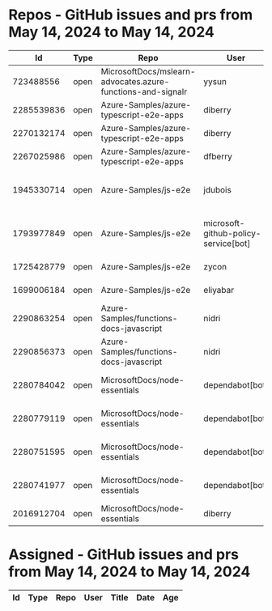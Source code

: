 # Repos - GitHub issues and prs from May 14, 2024 to May 14, 2024
|Id|Type|Repo|User|Title|Date|Age|
|--|--|--|--|--|--|--|
|723488556|open|MicrosoftDocs/mslearn-advocates.azure-functions-and-signalr|yysun| [connection.send vs axios](https://api.github.com/repos/MicrosoftDocs/mslearn-advocates.azure-functions-and-signalr/issues/16)|2020-10-16T19:42:14Z|1306|
|2285539836|open|Azure-Samples/azure-typescript-e2e-apps|diberry| [Azure SQL quickstarts](https://api.github.com/repos/Azure-Samples/azure-typescript-e2e-apps/issues/64)|2024-05-08T12:58:54Z|6|
|2270132174|open|Azure-Samples/azure-typescript-e2e-apps|diberry| [Assistant function call](https://api.github.com/repos/Azure-Samples/azure-typescript-e2e-apps/issues/63)|2024-04-29T22:58:49Z|15|
|2267025986|open|Azure-Samples/azure-typescript-e2e-apps|dfberry| [Convert eslintignore to eslint "ignores" property](https://api.github.com/repos/Azure-Samples/azure-typescript-e2e-apps/issues/62)|2024-04-27T13:52:38Z|17|
|1945330714|open|Azure-Samples/js-e2e|jdubois| [This repo doesn't meet the "durable ownership minimums" for Microsoft compliance](https://api.github.com/repos/Azure-Samples/js-e2e/issues/55)|2023-10-16T14:19:48Z|211|
|1793977849|open|Azure-Samples/js-e2e|microsoft-github-policy-service[bot]| [FabricBot: Onboarding to GitOps.ResourceManagement because of FabricBot decommissioning](https://api.github.com/repos/Azure-Samples/js-e2e/issues/54)|2023-07-07T18:01:49Z|312|
|1725428779|open|Azure-Samples/js-e2e|zycon| [Method changed to beginStart](https://api.github.com/repos/Azure-Samples/js-e2e/issues/53)|2023-05-25T09:20:31Z|355|
|1699006184|open|Azure-Samples/js-e2e|eliyabar| [Update create-vm.js](https://api.github.com/repos/Azure-Samples/js-e2e/issues/52)|2023-05-07T10:47:32Z|373|
|2290863254|open|Azure-Samples/functions-docs-javascript|nidri| [Update README.md to update references to http triggers](https://api.github.com/repos/Azure-Samples/functions-docs-javascript/issues/9)|2024-05-11T11:56:21Z|3|
|2290856373|open|Azure-Samples/functions-docs-javascript|nidri| [Update httpTriggerRoute.js to use 'context' instead of 'console' for …](https://api.github.com/repos/Azure-Samples/functions-docs-javascript/issues/8)|2024-05-11T11:47:20Z|3|
|2280784042|open|MicrosoftDocs/node-essentials|dependabot[bot]| [chore(deps-dev): bump eslint from 8.57.0 to 9.2.0 in /nodejs-files](https://api.github.com/repos/MicrosoftDocs/node-essentials/issues/104)|2024-05-06T12:36:50Z|8|
|2280779119|open|MicrosoftDocs/node-essentials|dependabot[bot]| [chore(deps-dev): bump eslint from 8.57.0 to 9.2.0 in /nodejs-intro](https://api.github.com/repos/MicrosoftDocs/node-essentials/issues/103)|2024-05-06T12:34:18Z|8|
|2280751595|open|MicrosoftDocs/node-essentials|dependabot[bot]| [chore(deps-dev): bump eslint from 8.57.0 to 9.2.0 in /nodejs-http](https://api.github.com/repos/MicrosoftDocs/node-essentials/issues/102)|2024-05-06T12:19:35Z|8|
|2280741977|open|MicrosoftDocs/node-essentials|dependabot[bot]| [chore(deps-dev): bump eslint from 8.57.0 to 9.2.0 in /nodejs-debug](https://api.github.com/repos/MicrosoftDocs/node-essentials/issues/101)|2024-05-06T12:14:31Z|8|
|2016912704|open|MicrosoftDocs/node-essentials|diberry| [Best practice for updates](https://api.github.com/repos/MicrosoftDocs/node-essentials/issues/47)|2023-11-29T15:58:58Z|167|
# Assigned - GitHub issues and prs from May 14, 2024 to May 14, 2024
|Id|Type|Repo|User|Title|Date|Age|
|--|--|--|--|--|--|--|
